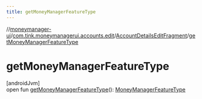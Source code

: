 ```yaml
---
title: getMoneyManagerFeatureType
---
```

//[moneymanager-ui](../../../index.html)/[com.tink.moneymanagerui.accounts.edit](../index.html)/[AccountDetailsEditFragment](index.html)/[getMoneyManagerFeatureType](get-money-manager-feature-type.html)



# getMoneyManagerFeatureType



[androidJvm]\
open fun [getMoneyManagerFeatureType](get-money-manager-feature-type.html)(): [MoneyManagerFeatureType](../../com.tink.moneymanagerui/-money-manager-feature-type/index.html)





